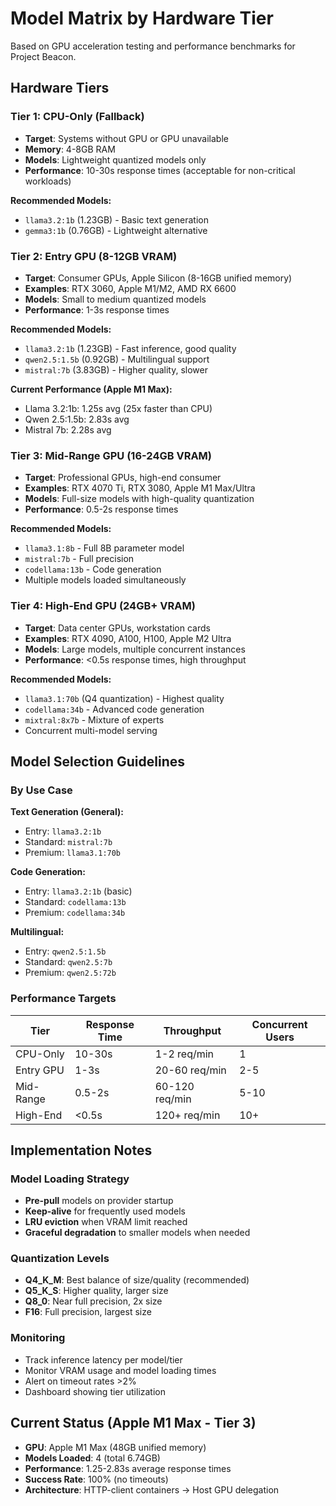 # Model Matrix by Hardware Tier

Based on GPU acceleration testing and performance benchmarks for Project Beacon.

## Hardware Tiers

### Tier 1: CPU-Only (Fallback)
- **Target**: Systems without GPU or GPU unavailable
- **Memory**: 4-8GB RAM
- **Models**: Lightweight quantized models only
- **Performance**: 10-30s response times (acceptable for non-critical workloads)

**Recommended Models:**
- `llama3.2:1b` (1.23GB) - Basic text generation
- `gemma3:1b` (0.76GB) - Lightweight alternative

### Tier 2: Entry GPU (8-12GB VRAM)
- **Target**: Consumer GPUs, Apple Silicon (8-16GB unified memory)
- **Examples**: RTX 3060, Apple M1/M2, AMD RX 6600
- **Models**: Small to medium quantized models
- **Performance**: 1-3s response times

**Recommended Models:**
- `llama3.2:1b` (1.23GB) - Fast inference, good quality
- `qwen2.5:1.5b` (0.92GB) - Multilingual support
- `mistral:7b` (3.83GB) - Higher quality, slower

**Current Performance (Apple M1 Max):**
- Llama 3.2:1b: 1.25s avg (25x faster than CPU)
- Qwen 2.5:1.5b: 2.83s avg
- Mistral 7b: 2.28s avg

### Tier 3: Mid-Range GPU (16-24GB VRAM)
- **Target**: Professional GPUs, high-end consumer
- **Examples**: RTX 4070 Ti, RTX 3080, Apple M1 Max/Ultra
- **Models**: Full-size models with high-quality quantization
- **Performance**: 0.5-2s response times

**Recommended Models:**
- `llama3.1:8b` - Full 8B parameter model
- `mistral:7b` - Full precision
- `codellama:13b` - Code generation
- Multiple models loaded simultaneously

### Tier 4: High-End GPU (24GB+ VRAM)
- **Target**: Data center GPUs, workstation cards
- **Examples**: RTX 4090, A100, H100, Apple M2 Ultra
- **Models**: Large models, multiple concurrent instances
- **Performance**: <0.5s response times, high throughput

**Recommended Models:**
- `llama3.1:70b` (Q4 quantization) - Highest quality
- `codellama:34b` - Advanced code generation
- `mixtral:8x7b` - Mixture of experts
- Concurrent multi-model serving

## Model Selection Guidelines

### By Use Case

**Text Generation (General):**
- Entry: `llama3.2:1b`
- Standard: `mistral:7b`
- Premium: `llama3.1:70b`

**Code Generation:**
- Entry: `llama3.2:1b` (basic)
- Standard: `codellama:13b`
- Premium: `codellama:34b`

**Multilingual:**
- Entry: `qwen2.5:1.5b`
- Standard: `qwen2.5:7b`
- Premium: `qwen2.5:72b`

### Performance Targets

| Tier | Response Time | Throughput | Concurrent Users |
|------|---------------|------------|------------------|
| CPU-Only | 10-30s | 1-2 req/min | 1 |
| Entry GPU | 1-3s | 20-60 req/min | 2-5 |
| Mid-Range | 0.5-2s | 60-120 req/min | 5-10 |
| High-End | <0.5s | 120+ req/min | 10+ |

## Implementation Notes

### Model Loading Strategy
- **Pre-pull** models on provider startup
- **Keep-alive** for frequently used models
- **LRU eviction** when VRAM limit reached
- **Graceful degradation** to smaller models when needed

### Quantization Levels
- **Q4_K_M**: Best balance of size/quality (recommended)
- **Q5_K_S**: Higher quality, larger size
- **Q8_0**: Near full precision, 2x size
- **F16**: Full precision, largest size

### Monitoring
- Track inference latency per model/tier
- Monitor VRAM usage and model loading times
- Alert on timeout rates >2%
- Dashboard showing tier utilization

## Current Status (Apple M1 Max - Tier 3)
- **GPU**: Apple M1 Max (48GB unified memory)
- **Models Loaded**: 4 (total 6.74GB)
- **Performance**: 1.25-2.83s average response times
- **Success Rate**: 100% (no timeouts)
- **Architecture**: HTTP-client containers → Host GPU delegation
